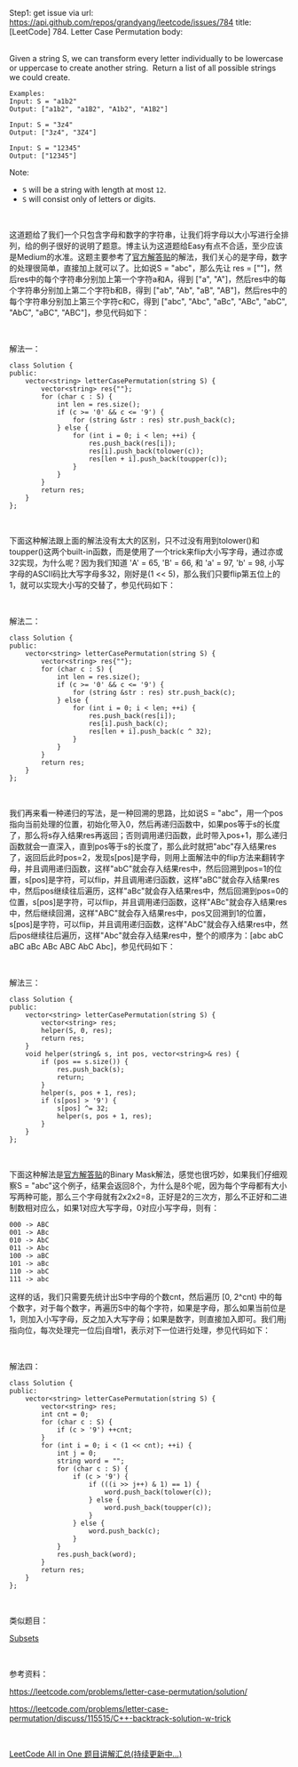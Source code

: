 Step1: get issue via url: https://api.github.com/repos/grandyang/leetcode/issues/784 
 title:[LeetCode] 784. Letter Case Permutation 
 body:  
  

Given a string S, we can transform every letter individually to be lowercase or uppercase to create another string.  Return a list of all possible strings we could create.
    
    
    Examples:
    Input: S = "a1b2"
    Output: ["a1b2", "a1B2", "A1b2", "A1B2"]
    
    Input: S = "3z4"
    Output: ["3z4", "3Z4"]
    
    Input: S = "12345"
    Output: ["12345"]
    

Note:

  * `S` will be a string with length at most `12`.
  * `S` will consist only of letters or digits.



 

这道题给了我们一个只包含字母和数字的字符串，让我们将字母以大小写进行全排列，给的例子很好的说明了题意。博主认为这道题给Easy有点不合适，至少应该是Medium的水准。这题主要参考了[官方解答贴](https://leetcode.com/problems/letter-case-permutation/solution/)的解法，我们关心的是字母，数字的处理很简单，直接加上就可以了。比如说S = "abc"，那么先让 res = [""]，然后res中的每个字符串分别加上第一个字符a和A，得到 ["a", "A"]，然后res中的每个字符串分别加上第二个字符b和B，得到 ["ab", "Ab", "aB", "AB"]，然后res中的每个字符串分别加上第三个字符c和C，得到 ["abc", "Abc", "aBc", "ABc", "abC", "AbC", "aBC", "ABC"]，参见代码如下：

 

解法一：
    
    
    class Solution {
    public:
        vector<string> letterCasePermutation(string S) {
            vector<string> res{""};
            for (char c : S) {
                int len = res.size();
                if (c >= '0' && c <= '9') {
                    for (string &str : res) str.push_back(c);
                } else {
                    for (int i = 0; i < len; ++i) {
                        res.push_back(res[i]);
                        res[i].push_back(tolower(c));
                        res[len + i].push_back(toupper(c));
                    }
                }
            }
            return res;
        }
    };

 

下面这种解法跟上面的解法没有太大的区别，只不过没有用到tolower()和toupper()这两个built-in函数，而是使用了一个trick来flip大小写字母，通过亦或32实现，为什么呢？因为我们知道 'A' = 65, 'B' = 66, 和 'a' = 97, 'b' = 98, 小写字母的ASCII码比大写字母多32，刚好是(1 << 5)，那么我们只要flip第五位上的1，就可以实现大小写的交替了，参见代码如下：

 

解法二：
    
    
    class Solution {
    public:
        vector<string> letterCasePermutation(string S) {
            vector<string> res{""};
            for (char c : S) {
                int len = res.size();
                if (c >= '0' && c <= '9') {
                    for (string &str : res) str.push_back(c);
                } else {
                    for (int i = 0; i < len; ++i) {
                        res.push_back(res[i]);
                        res[i].push_back(c);
                        res[len + i].push_back(c ^ 32);
                    }
                }
            }
            return res;
        }
    };

 

我们再来看一种递归的写法，是一种回溯的思路，比如说S = "abc"，用一个pos指向当前处理的位置，初始化带入0，然后再递归函数中，如果pos等于s的长度了，那么将s存入结果res再返回；否则调用递归函数，此时带入pos+1，那么递归函数就会一直深入，直到pos等于s的长度了，那么此时就把"abc"存入结果res了，返回后此时pos=2，发现s[pos]是字母，则用上面解法中的flip方法来翻转字母，并且调用递归函数，这样"abC"就会存入结果res中，然后回溯到pos=1的位置，s[pos]是字符，可以flip，并且调用递归函数，这样"aBC"就会存入结果res中，然后pos继续往后遍历，这样"aBc"就会存入结果res中，然后回溯到pos=0的位置，s[pos]是字符，可以flip，并且调用递归函数，这样"ABc"就会存入结果res中，然后继续回溯，这样"ABC"就会存入结果res中，pos又回溯到1的位置，s[pos]是字符，可以flip，并且调用递归函数，这样"AbC"就会存入结果res中，然后pos继续往后遍历，这样"Abc"就会存入结果res中，整个的顺序为：[abc abC aBC aBc ABc ABC AbC Abc]，参见代码如下：

 

解法三：
    
    
    class Solution {
    public:
        vector<string> letterCasePermutation(string S) {
            vector<string> res;
            helper(S, 0, res);
            return res;
        }
        void helper(string& s, int pos, vector<string>& res) {
            if (pos == s.size()) {
                res.push_back(s);
                return;
            }
            helper(s, pos + 1, res);
            if (s[pos] > '9') {
                s[pos] ^= 32;
                helper(s, pos + 1, res);
            }
        }
    };

 

下面这种解法是[官方解答贴](https://leetcode.com/problems/letter-case-permutation/solution/)的Binary Mask解法，感觉也很巧妙，如果我们仔细观察S = "abc"这个例子，结果会返回8个，为什么是8个呢，因为每个字母都有大小写两种可能，那么三个字母就有2x2x2=8，正好是2的三次方，那么不正好和二进制数相对应么，如果1对应大写字母，0对应小写字母，则有：
    
    
    000 -> ABC
    001 -> ABc
    010 -> AbC
    011 -> Abc
    100 -> aBC
    101 -> aBc
    110 -> abC
    111 -> abc

这样的话，我们只需要先统计出S中字母的个数cnt，然后遍历 [0, 2^cnt) 中的每个数字，对于每个数字，再遍历S中的每个字符，如果是字母，那么如果当前位是1，则加入小写字母，反之加入大写字母；如果是数字，则直接加入即可。我们用j指向位，每次处理完一位后j自增1，表示对下一位进行处理，参见代码如下：

 

解法四：
    
    
    class Solution {
    public:
        vector<string> letterCasePermutation(string S) {
            vector<string> res;
            int cnt = 0;
            for (char c : S) {
                if (c > '9') ++cnt;
            }
            for (int i = 0; i < (1 << cnt); ++i) {
                int j = 0;
                string word = "";
                for (char c : S) {
                    if (c > '9') {
                        if (((i >> j++) & 1) == 1) {
                            word.push_back(tolower(c));
                        } else {
                            word.push_back(toupper(c));
                        }
                    } else {
                        word.push_back(c);
                    }
                }
                res.push_back(word);
            }
            return res;
        }
    };

 

类似题目：

[Subsets](http://www.cnblogs.com/grandyang/p/4309345.html)

 

参考资料：

<https://leetcode.com/problems/letter-case-permutation/solution/>

<https://leetcode.com/problems/letter-case-permutation/discuss/115515/C++-backtrack-solution-w-trick>

 

[LeetCode All in One 题目讲解汇总(持续更新中...)](http://www.cnblogs.com/grandyang/p/4606334.html)
